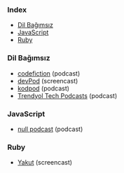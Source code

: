 ### Index

* [Dil Bağımsız](#dil-bağımsız)
* [JavaScript](#javascript)
* [Ruby](#ruby)


### Dil Bağımsız

* [codefiction](https://codefiction.tech) (podcast)
* [devPod](https://devpod.org) (screencast)
* [kodpod](https://kodpod.live) (podcast)
* [Trendyol Tech Podcasts](https://trendyol.simplecast.com) (podcast)


### JavaScript

* [null podcast](https://soundcloud.com/nullpodcast) (podcast)


### Ruby

* [Yakut](https://www.youtube.com/playlist?list=PLEWqXxI7lAZIHZ4s3fcuy1UmF_YiQkZpi) (screencast)
